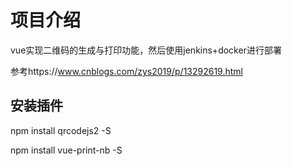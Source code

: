 # 项目介绍
vue实现二维码的生成与打印功能，然后使用jenkins+docker进行部署

参考https://www.cnblogs.com/zys2019/p/13292619.html

## 安装插件
npm install qrcodejs2 -S

npm install vue-print-nb -S


